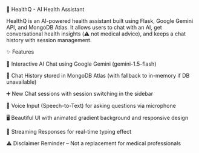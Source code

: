 🤖 HealthQ - AI Health Assistant

HealthQ is an AI-powered health assistant built using Flask, Google Gemini API, and MongoDB Atlas.
It allows users to chat with an AI, get conversational health insights (⚠️ not medical advice), and keeps a chat history with session management.

✨ Features

💬 Interactive AI Chat using Google Gemini (gemini-1.5-flash)

📜 Chat History stored in MongoDB Atlas (with fallback to in-memory if DB unavailable)

➕ New Chat sessions with session switching in the sidebar

🎤 Voice Input (Speech-to-Text) for asking questions via microphone

🖥 Beautiful UI with animated gradient background and responsive design

📌 Streaming Responses for real-time typing effect

⚠️ Disclaimer Reminder – Not a replacement for medical professionals
